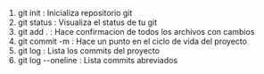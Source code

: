 1. git init : Inicializa repositorio git
2. git status : Visualiza el status de tu git
3. git add . : Hace confirmacion de todos los archivos con cambios
4. git commit -m : Hace un punto en el ciclo de vida del proyecto
5. git log : Lista los commits del proyecto
6. git log --oneline : Lista commits abreviados